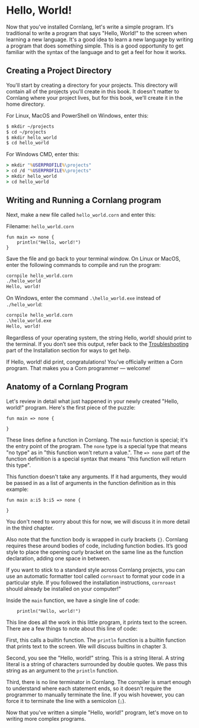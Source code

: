 # Hello, World!

Now that you've installed Cornlang, let's write a simple program. It's traditional to write a program that says "Hello, World!" to the screen when learning a new language. It's a good idea to learn a new language by writing a program that does something simple. This is a good opportunity to get familiar with the syntax of the language and to get a feel for how it works.

## Creating a Project Directory

You'll start by creating a directory for your projects. This directory will contain all of the projects you'll create in this book. It doesn't matter to Cornlang where your project lives, but for this book, we'll create it in the home directory.

For Linux, MacOS and PowerShell on Windows, enter this:
```bash
$ mkdir ~/projects
$ cd ~/projects
$ mkdir hello_world
$ cd hello_world
```

For Windows CMD, enter this:
```cmd
> mkdir "%USERPROFILE%\projects"
> cd /d "%USERPROFILE%\projects"
> mkdir hello_world
> cd hello_world
```

## Writing and Running a Cornlang program

Next, make a new file called `hello_world.corn` and enter this:

Filename: `hello_world.corn`
```corn
fun main => none {
    println("Hello, world!")
}
```

Save the file and go back to your terminal window. On Linux or MacOS, enter the following commands to compile and run the program:

```bash
cornpile hello_world.corn
./hello_world
Hello, world!
```

On Windows, enter the command `.\hello_world.exe` instead of `./hello_world`:

```cmd
cornpile hello_world.corn
.\hello_world.exe
Hello, world!
```

Regardless of your operating system, the string Hello, world! should print to the terminal. If you don’t see this output, refer back to the [Troubleshooting](/chapter01/installation#troubleshooting) part of the Installation section for ways to get help.

If Hello, world! did print, congratulations! You’ve officially written a Corn program. That makes you a Corn programmer — welcome!

## Anatomy of a Cornlang Program

Let's review in detail what just happened in your newly created "Hello, world!" program. Here's the first piece of the puzzle:

```corn
fun main => none {

}
```

These lines define a function in Cornlang. The `main` function is special; it's the entry point of the program. The `none` type is a special type that means "no type" as in "this function won't return a value.". The `=> none` part of the function definition is a special syntax that means "this function will return this type".

This function doesn't take any arguments. If it had arguments, they would be passed in as a list of arguments in the function definition as in this example:
```corn
fun main a:i5 b:i5 => none {

}
```

You don't need to worry about this for now, we will discuss it in more detail in the third chapter.

Also note that the function body is wrapped in curly brackets `{}`. Cornlang requires these around bodies of code, including function bodies. It’s good style to place the opening curly bracket on the same line as the function declaration, adding one space in between.

If you want to stick to a standard style across Cornlang projects, you can use an automatic formatter tool called `cornroast` to format your code in a particular style. If you followed the installation instructions, `cornroast` should already be installed on your computer!"

Inside the `main` function, we have a single line of code:

```corn
    println("Hello, world!")
```

This line does all the work in this little program, it prints text to the screen. There are a few things to note about this line of code:

First, this calls a builtin function. The `println` function is a builtin function that prints text to the screen. We will discuss builtins in chapter 3.

Second, you see the "Hello, world!" string. This is a string literal. A string literal is a string of characters surrounded by double quotes. We pass this string as an argument to the `println` function.

Third, there is no line terminator in Cornlang. The cornpiler is smart enough to understand where each statement ends, so it doesn't require the programmer to manually terminate the line. If you wish hovewer, you can force it to terminate the line with a semicolon (`;`).

Now that you've written a simple "Hello, world!" program, let's move on to writing more complex programs.
